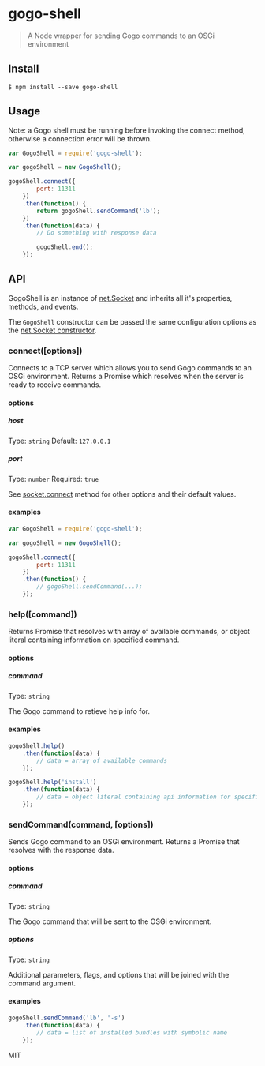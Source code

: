 # gogo-shell

> A Node wrapper for sending Gogo commands to an OSGi environment


## Install

```
$ npm install --save gogo-shell
```


## Usage

Note: a Gogo shell must be running before invoking the connect method, otherwise a connection error will be thrown.

```js
var GogoShell = require('gogo-shell');

var gogoShell = new GogoShell();

gogoShell.connect({
		port: 11311
	})
	.then(function() {
		return gogoShell.sendCommand('lb');
	})
	.then(function(data) {
		// Do something with response data

		gogoShell.end();
	});

```


## API

GogoShell is an instance of [net.Socket](https://nodejs.org/api/net.html#net_class_net_socket) and inherits all it's properties, methods, and events.

The `GogoShell` constructor can be passed the same configuration options as the [net.Socket constructor](https://nodejs.org/api/net.html#net_new_net_socket_options).


### connect([options])

Connects to a TCP server which allows you to send Gogo commands to an OSGi environment. Returns a Promise which resolves when the server is ready to receive commands.

#### options

##### host

Type: `string`
Default: `127.0.0.1`

##### port

Type: `number`
Required: `true`

See [socket.connect](https://nodejs.org/api/net.html#net_socket_connect_options_connectlistener) method for other options and their default values.

#### examples

```js
var GogoShell = require('gogo-shell');

var gogoShell = new GogoShell();

gogoShell.connect({
		port: 11311
	})
	.then(function() {
		// gogoShell.sendCommand(...);
	});
```


### help([command])

Returns Promise that resolves with array of available commands, or object literal containing information on specified command.

#### options

##### command

Type: `string`

The Gogo command to retieve help info for.

#### examples

```js
gogoShell.help()
	.then(function(data) {
		// data = array of available commands
	});
```

```js
gogoShell.help('install')
	.then(function(data) {
		// data = object literal containing api information for specified command
	});
```


### sendCommand(command, [options])

Sends Gogo command to an OSGi environment. Returns a Promise that resolves with the response data.

#### options

##### command

Type: `string`

The Gogo command that will be sent to the OSGi environment.

##### options

Type: `string`

Additional parameters, flags, and options that will be joined with the command argument.

#### examples

```js
gogoShell.sendCommand('lb', '-s')
	.then(function(data) {
		// data = list of installed bundles with symbolic name
	});
```

MIT
